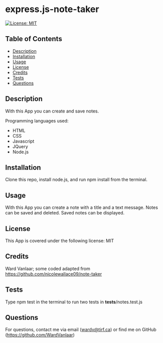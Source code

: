 
# express.js-note-taker
[![License: MIT](https://img.shields.io/badge/License-MIT-yellow.svg)](https://opensource.org/licenses/MIT)
## Table of Contents
* [Description](#Description)
* [Installation](#Installation)
* [Usage](#Usage)
* [License](#License)
* [Credits](#Credits)
* [Tests](#Tests)
* [Questions](#Questions)


## Description
With this App you can create and save notes.

Programming languages used:
* HTML
* CSS
* Javascript
* JQuery
* Node.js


## Installation
Clone this repo, install node.js, and run npm install from the terminal.

## Usage
With this App you can create a note with a title and a text message. Notes can be saved and deleted. Saved notes can be displayed.

## License
This App is covered under the following license: MIT

## Credits
Ward Vanlaar; some coded adapted from https://github.com/nicolewallace09/note-taker

## Tests
Type npm test in the terminal to run two tests in __tests__/notes.test.js

## Questions
For questions, contact me via email (wardv@tirf.ca) or find me on GitHub (https://github.com/WardVanlaar)
  